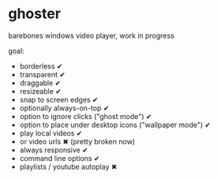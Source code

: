 # ghoster
barebones windows video player, work in progress

goal:
- borderless ✔
- transparent ✔
- draggable ✔
- resizeable ✔
- snap to screen edges ✔
- optionally always-on-top ✔
- option to ignore clicks ("ghost mode") ✔
- option to place under desktop icons ("wallpaper mode") ✔
- play local videos ✔
- or video urls ✖ (pretty broken now)
- always responsive ✔
- command line options ✔
- playlists / youtube autoplay ✖


